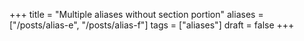+++
title = "Multiple aliases without section portion"
aliases = ["/posts/alias-e", "/posts/alias-f"]
tags = ["aliases"]
draft = false
+++
